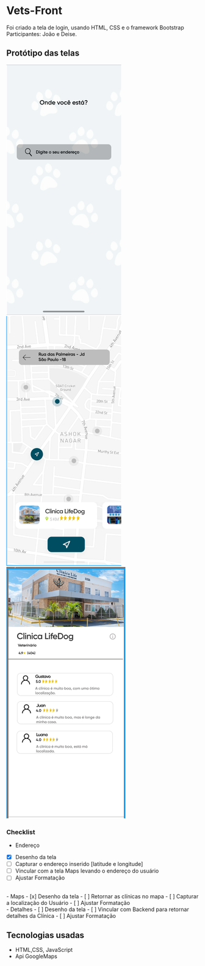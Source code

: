# Vets-Front

Foi criado a tela de login, usando HTML, CSS e  o framework Bootstrap
Participantes: João e Deise.

## Protótipo das telas

![Endereço](./imagens/endereco.png)
![Endereço](./imagens/map.png)
![Endereço](./imagens/detalhesClinica.png)

### Checklist

- Endereço
- [x] Desenho da tela
- [ ] Capturar o endereço inserido [latitude e longitude]
- [ ] Vincular com a tela Maps levando o endereço do usuário
- [ ] Ajustar Formatação
<br>
- Maps
- [x] Desenho da tela
- [ ] Retornar as clínicas no mapa
- [ ] Capturar a localização do Usuário
- [ ] Ajustar Formatação
<br>
- Detalhes
- [ ] Desenho da tela
- [ ] Vincular com Backend para retornar detalhes da Clínica
- [ ] Ajustar Formatação

## Tecnologias usadas

- HTML,CSS, JavaScript
- Api GoogleMaps
